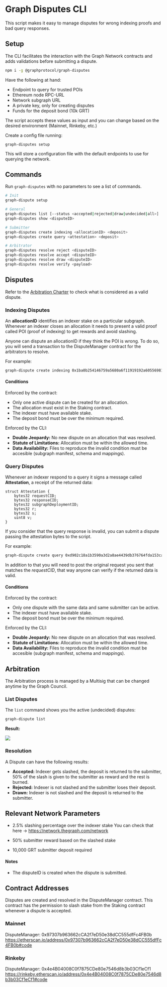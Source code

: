 # Graph Disputes CLI

This script makes it easy to manage disputes for wrong indexing proofs and bad query responses.

## Setup

The CLI facilitates the interaction with the Graph Network contracts and adds validations before submitting a dispute.

```bash
npm i -g @graphprotocol/graph-disputes
```

Have the following at hand:

- Endpoint to query for trusted POIs
- Ethereum node RPC-URL
- Network subgraph URL
- A private key, only for creating disputes
- Funds for the deposit bond (10k GRT)

The script accepts these values as input and you can change based on the desired environment (Mainnet, Rinkeby, etc.)

Create a config file running:
```
graph-disputes setup
```

This will store a configuration file with the default endpoints to use for querying the network.

## Commands

Run `graph-disputes` with no parameters to see a list of commands.

```bash
# Init
graph-dispute setup

# General
graph-disputes list [--status <accepted|rejected|draw|undecided|all>]
graph-disputes show <disputeID>

# Submitter
graph-disputes create indexing <allocationID> <deposit>
graph-disputes create query <attestation> <deposit>

# Arbitrator
graph-disputes resolve reject <disputeID>
graph-disputes resolve accept <disputeID>
graph-disputes resolve draw <disputeID>
graph-disputes resolve verify <payload>
```


## Disputes

Refer to the [Arbitration Charter](https://hackmd.io/@4Ln8SAS4RX-505bIHZTeRw/BJcHzpHDu) to check what is considered as a valid dispute.

### Indexing Disputes

An **allocationID** identifies an indexer stake on a particular subgraph. Whenever an indexer closes an allocation it needs to present a valid proof called POI (proof of indexing) to get rewards and avoid slashing.

Anyone can dispute an allocationID if they think the POI is wrong. To do so, you will send a transaction to the DisputeManager contract for the arbitrators to resolve.

For example:

```bash
graph-dispute create indexing 0x1ba0b254146759a5680a6f11919192a605569816 10000
```

#### Conditions

Enforced by the contract:
- Only one active dispute can be created for an allocation.
- The allocation must exist in the Staking contract.
- The indexer must have available stake.
- The deposit bond must be over the minimum required.

Enforced by the CLI:
- **Double Jeopardy:** No new dispute on an allocation that was resolved.
- **Statute of Limitations:** Allocation must be within the allowed time.
- **Data Availability:** Files to reproduce the invalid condition must be accesible (subgraph manifest, schema and mappings).

### Query Disputes

Whenever an indexer respond to a query it signs a message called **Attestation**, a receipt of the returned data:

```
struct Attestation {
    bytes32 requestCID;
    bytes32 responseCID;
    bytes32 subgraphDeploymentID;
    bytes32 r;
    bytes32 s;
    uint8 v;
}
```

If you consider that the query response is invalid, you can submit a dispute passing the attestation bytes to the script.

For example:

```bash
graph-dispute create query 0xd902c18a1b3590a3d2a8ae4439db376764fda153ca077e339d0427bf776bd463be0b5ae5f598fdf631133571d59ef16b443b2fe02e35ca2cb807158069009db94d31d21d389263c98d1e83a031e8fed17cdcef15bd62ee8153f34188a83c7b1cafbcf5d1b7c0ff3f6045d76ad34c0e616c5366bf47d82b41da96d7fc5d844dcf2f65e6b5ae86d43669197a189ad11afa2c661f787fca2a43b2a2c22938b1a0a91c 10000 \
```

In addition to that you will need to post the original request you sent that matches the _requestCID_, that way anyone can verify if the returned data is valid.

#### Conditions

Enforced by the contract:
- Only one dispute with the same data and same submitter can be active.
- The indexer must have available stake.
- The deposit bond must be over the minimum required.

Enforced by the CLI:
- **Double Jeopardy:** No new dispute on an allocation that was resolved.
- **Statute of Limitations:** Allocation must be within the allowed time.
- **Data Availability:** Files to reproduce the invalid condition must be accesible (subgraph manifest, schema and mappings).

## Arbitration

The Arbitration process is managed by a Multisig that can be changed anytime by the Graph Council.

### List Disputes

The `list` command shows you the active (undecided) disputes:

```bash
graph-dispute list
```

**Result:**

![](https://i.imgur.com/scFaGVF.png)


### Resolution

A Dispute can have the following results:

- **Accepted:** Indexer gets slashed, the deposit is returned to the submitter, 50% of the slash is given to the submitter as reward and the rest is burned.
- **Rejected:** Indexer is not slashed and the submitter loses their deposit.
- **Drawn:** Indexer is not slashed and the deposit is returned to the submitter.

## Relevant Network Parameters

- 2.5% slashing percentage over the indexer stake
  You can check that here -> https://network.thegraph.com/network

- 50% submitter reward based on the slashed stake

- 10,000 GRT submitter deposit required

#### Notes

- The disputeID is created when the dispute is submitted.

## Contract Addresses

Disputes are created and resolved in the DisputeManager contract. This contract has the permission to slash stake from the Staking contract whenever a dispute is accepted.

### Mainnet

DisputeManager: 0x97307b963662cCA2f7eD50e38dCC555dfFc4FB0b
https://etherscan.io/address/0x97307b963662cCA2f7eD50e38dCC555dfFc4FB0b#code

### Rinkeby

DisputeManager: 0x4e4B04008C0f7875CDe80e7546d8b3b03Cf1eCf1
https://rinkeby.etherscan.io/address/0x4e4B04008C0f7875CDe80e7546d8b3b03Cf1eCf1#code
